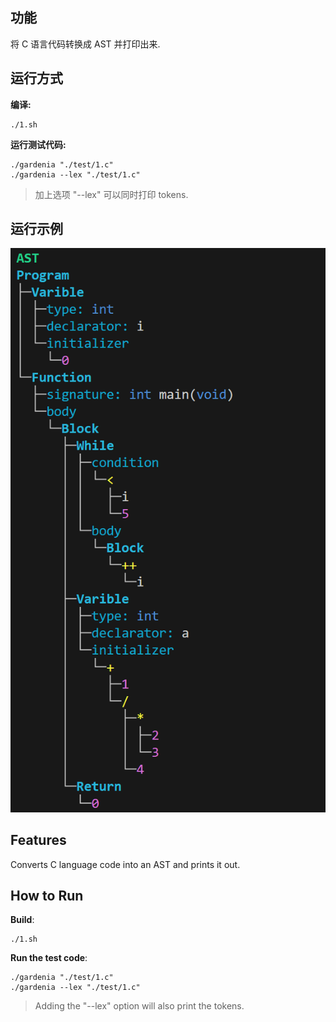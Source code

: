 ## 功能
将 C 语言代码转换成 AST 并打印出来.
## 运行方式
**编译:**
``` 
./1.sh
```
**运行测试代码:**
```
./gardenia "./test/1.c"
./gardenia --lex "./test/1.c"
```
> 加上选项 "--lex" 可以同时打印 tokens.
## 运行示例
![1](test/1.png)

## Features
Converts C language code into an AST and prints it out.

## How to Run
**Build**:
```
./1.sh
```
**Run the test code**:
```
./gardenia "./test/1.c"
./gardenia --lex "./test/1.c"
```
> Adding the "--lex" option will also print the tokens.